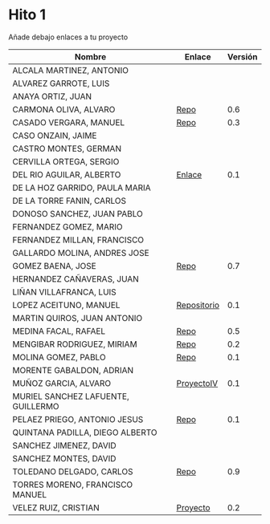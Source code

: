 # Hito 1

Añade debajo enlaces a tu proyecto

| Nombre | Enlace | Versión |
|--------|--------|---------|
| ALCALA MARTINEZ, ANTONIO | | |
| ALVAREZ GARROTE, LUIS | | |
| ANAYA ORTIZ, JUAN| | |
| CARMONA OLIVA, ALVARO| [Repo](https://github.com/alvarocarmona6/ProyectoIV) | 0.6 |
| CASADO VERGARA, MANUEL|[Repo](https://github.com/cvlolo/IV-Proyecto/) | 0.3 |
| CASO ONZAIN, JAIME| | |
| CASTRO MONTES, GERMAN| | |
| CERVILLA ORTEGA, SERGIO| | |
| DEL RIO AGUILAR, ALBERTO|[Enlace](https://github.com/berbus/proyectoIV) | 0.1 |
| DE LA HOZ GARRIDO, PAULA MARIA| | |
| DE LA TORRE FANIN, CARLOS| | |
| DONOSO SANCHEZ, JUAN PABLO| | |
| FERNANDEZ GOMEZ, MARIO| | |
| FERNANDEZ MILLAN, FRANCISCO| | |
| GALLARDO MOLINA, ANDRES JOSE| | |
| GOMEZ BAENA, JOSE| [Repo](https://github.com/josegob/IV-Proyecto) | 0.7 |
| HERNANDEZ CAÑAVERAS, JUAN| | |
| LIÑAN VILLAFRANCA, LUIS| | |
| LOPEZ ACEITUNO, MANUEL|[Repositorio](https://github.com/manuellopez92/ProyectoIV) |0.1 |
| MARTIN QUIROS, JUAN ANTONIO| | |
| MEDINA FACAL, RAFAEL| [Repo](https://github.com/Medfac9/Proyecto_IV) | 0.5 |
| MENGIBAR RODRIGUEZ, MIRIAM| [Repo](https://github.com/mirismr/proyectoIV17-18) | 0.2 |
| MOLINA GOMEZ, PABLO| [Repo](https://github.com/pmolinag/proyecto) | 0.1 |
| MORENTE GABALDON, ADRIAN| | |
| MUÑOZ GARCIA, ALVARO|[ProyectoIV](https://github.com/alvaromgs/proyectoIV-1718)|0.1|
| MURIEL SANCHEZ LAFUENTE, GUILLERMO| | |
| PELAEZ PRIEGO, ANTONIO JESUS| [Repo](https://github.com/ajpelaez/IV-Proyecto) | 0.1 |
| QUINTANA PADILLA, DIEGO ALBERTO| | |
| SANCHEZ JIMENEZ, DAVID| | |
| SANCHEZ MONTES, DAVID| | |
| TOLEDANO DELGADO, CARLOS| [Repo](https://github.com/carlillostole/proyectoIV17-18) | 0.9 |
| TORRES MORENO, FRANCISCO MANUEL| | |
| VELEZ RUIZ, CRISTIAN| [Proyecto](https://github.com/ainokila/ProyectoIV) | 0.2|
